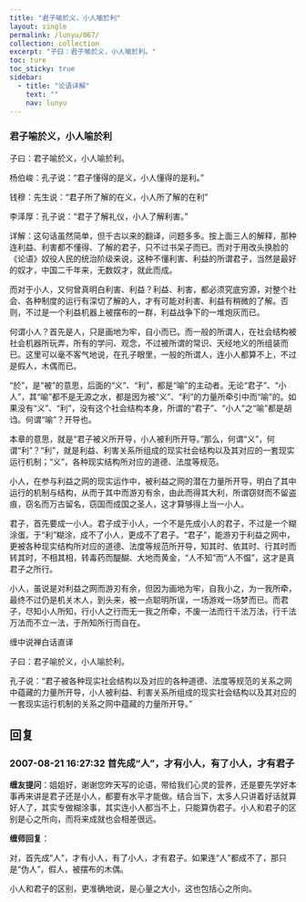 ```yaml
---
title: "君子喻於义，小人喻於利"
layout: single
permalink: /lunyu/067/
collection: collection
excerpt: "子曰：君子喻於义，小人喻於利。"
toc: ture
toc_sticky: true
sidebar:
  - title: "论语详解"
    text: ""
    nav: lunyu
---
```


### 君子喻於义，小人喻於利

子曰：君子喻於义，小人喻於利。

杨伯峻：孔子说：“君子懂得的是义，小人懂得的是利。”

钱穆：先生说：“君子所了解的在义，小人所了解的在利”

李泽厚：孔子说：“君子了解礼仪，小人了解利害。”

详解：这句话虽然简单，但千古以来的翻译，问题多多。按上面三人的解释，那种连利益、利害都不懂得、了解的君子，只不过书呆子而已。而对于用改头换脸的《论语》奴役人民的统治阶级来说，这种不懂利害、利益的所谓君子，当然是最好的奴才，中国二千年来，无数奴才，就此而成。

而对于小人，又何曾真明白利害、利益？利益、利害，都必须究底穷源，对整个社会、各种制度的运行有深切了解的人，才有可能对利害、利益有稍微的了解。否则，不过是一个利益机器上被摆布的一群，利益战争下的一堆炮灰而已。

何谓小人？首先是人，只是画地为牢，自小而已。而一般的所谓人，在社会结构被社会机器所玩弄，所有的学问、观念，不过被所谓的常识、天经地义的所组装而已。这里可以毫不客气地说，在孔子眼里，一般的所谓人，连小人都算不上，不过是假人，木偶而已。

“於”，是“被”的意思，后面的“义”、“利”，都是“喻”的主动者。无论“君子”、“小人”，其“喻”都不是无源之水，都是因为被“义”、“利”的力量所牵引中而“喻”的。如果没有“义”、“利”，没有这个社会结构本身，所谓的“君子”、“小人”之“喻”都是胡诌。何谓“喻”？开导也。

本章的意思，就是“君子被义所开导，小人被利所开导。”那么，何谓“义”，何谓“利”？“利”，就是利益、利害关系所组成的现实社会结构以及其对应的一套现实运行机制；“义”，各种现实结构所对应的道德、法度等规范。

小人，在参与利益之网的现实运作中，被利益之网的潜在力量所开导，明白了其中运行的机制与结构，从而于其中而游刃有余，由此而得其大利，所谓窃财而不留盗痕，窃名而万古留名，窃国而成国之圣人，这才算够得上当一小人。

君子，首先要成一小人。君子成于小人，一个不是先成小人的君子，不过是一个糊涂蛋。于“利”糊涂，成不了小人，更成不了君子。“君子”，能游刃于利益之网中，更被各种现实结构所对应的道德、法度等规范所开导，知其时、依其时、行其时而转其时，不相其相，转毒药而醍醐、大地而黄金，“人不知”而“人不愠”，这才是真君子之所行。

小人，虽说是对利益之网而游刃有余，但因为画地为牢，自我小之，为一我所牵，最终不过仍是机关木人，到头来，被一点聪明所误，一场游戏一场梦而已。而君子，尽知小人所知，行小人之行而无一我之所牵，不废一法而行千法万法，行千法万法而不立一法，于所知所行而自在。

缠中说禅白话直译

子曰：君子喻於义，小人喻於利。

孔子说：“君子被各种现实社会结构以及对应的各种道德、法度等规范的关系之网中蕴藏的力量所开导，小人被利益、利害关系所组成的现实社会结构以及其对应的一套现实运行机制的关系之网中蕴藏的力量所开导。”

## 回复

### 2007-08-21 16:27:32  首先成“人”，才有小人，有了小人，才有君子

**缠友提问**：姐姐好，谢谢您昨天写的论语，带给我们心灵的营养，还是要先学好本事再来讲是君子还是小人，都要有水平才能做。结合当下，太多人只讲着好话就算好人了，其实专做糊涂事，其实连小人都当不上，只能算伪君子。小人和君子的区别是心之所向，而将来成就也会相差很远。

**缠师回复**：

对，首先成“人”，才有小人，有了小人，才有君子。如果连“人”都成不了，那只是“伪人”，假人，被摆布的木偶。

小人和君子的区别，更准确地说，是心量之大小，这也包括心之所向。